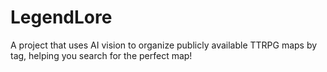 # LegendLore
A project that uses AI vision to organize publicly available TTRPG maps by tag, helping you search for the perfect map!
